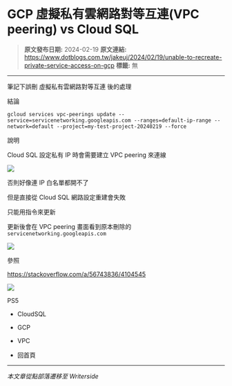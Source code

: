 # GCP 虛擬私有雲網路對等互連(VPC peering) vs Cloud SQL

> **原文發布日期:** 2024-02-19
> **原文連結:** https://www.dotblogs.com.tw/jakeuj/2024/02/19/unable-to-recreate-private-service-access-on-gcp
> **標籤:** 無

---

筆記下誤刪 虛擬私有雲網路對等互連 後的處理

結論

```
gcloud services vpc-peerings update --service=servicenetworking.googleapis.com --ranges=default-ip-range --network=default --project=my-test-project-20240219 --force
```

說明

Cloud SQL 設定私有 IP 時會需要建立 VPC peering 來連線

![](https://dotblogsfile.blob.core.windows.net/user/小小朱/ea03c786-6f71-46c4-8c78-e0c7d6d6269c/1708311279.png.png)

否則好像連 IP 白名單都開不了

但是直接從 Cloud SQL 網路設定重建會失敗

只能用指令來更新

更新後會在 VPC peering 畫面看到原本刪除的 `servicenetworking.googleapis.com`

![](https://dotblogsfile.blob.core.windows.net/user/小小朱/ea03c786-6f71-46c4-8c78-e0c7d6d6269c/1708314114.png.png)

參照

https://stackoverflow.com/a/56743836/4104545

![](https://card.psnprofiles.com/1/jakeuj.png)

PS5

* CloudSQL
* GCP
* VPC

* 回首頁

---

*本文章從點部落遷移至 Writerside*
